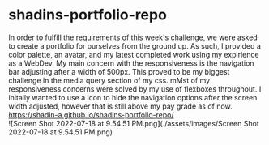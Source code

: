# shadins-portfolio-repo
In order to fulfill the requirements of this week's challenge, we were asked to create a portfolio for ourselves from the ground up.
As such, I provided a color palette, an avatar, and my latest completed work using my expirience as a WebDev.
My main concern with the responsiveness is the navigation bar adjusting after a width of 500px. This proved to be my biggest challenge in the media query section of my css.
mMst of my responsiveness concerns were solved by my use of flexboxes throughout. I initally wanted to use a icon to hide the navigation options after the screen width adjusted, 
however that is still above my pay grade as of now.
</br>
https://shadin-a.github.io/shadins-portfolio-repo/
</br>
![Screen Shot 2022-07-18 at 9.54.51 PM.png](./assets/images/Screen Shot 2022-07-18 at 9.54.51 PM.png)
